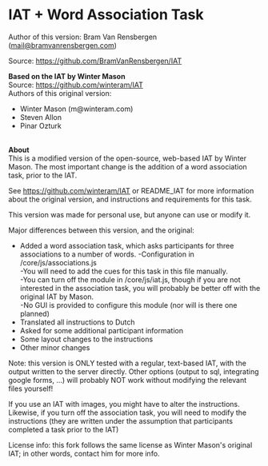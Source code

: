 IAT + Word Association Task
=========================

Author of this version: Bram Van Rensbergen (mail@bramvanrensbergen.com) 

Source: https://github.com/BramVanRensbergen/IAT


<b>Based on the IAT by Winter Mason</b><br>
Source: https://github.com/winteram/IAT<br>
Authors of this original version:
<ul><li>Winter Mason (m@winteram.com)</li>
<li>Steven Allon</li> 
<li>Pinar Ozturk</li>
</ul>
<br>
<b>About</b><br>
This is a modified version of the open-source, web-based IAT by Winter Mason. The most important change is the addition of a word association task, prior to the IAT.

See https://github.com/winteram/IAT or README_IAT for more information about the original version, and instructions and requirements for this task.

This version was made for personal use, but anyone can use or modify it.

Major differences between this version, and the original:
* Added a word association task, which asks participants for three associations to a number of words. 
   -Configuration in /core/js/associations.js<br>
   -You will need to add the cues for this task in this file manually.<br>
   -You can turn off the module in /core/js/iat.js, though if you are not interested in the association task, you will probably be better off with the original IAT by Mason.<br>
   -No GUI is provided to configure this module (nor will is there one planned)<br>
* Translated all instructions to Dutch
* Asked for some additional participant information
* Some layout changes to the instructions
* Other minor changes

Note: this version is ONLY tested with a regular, text-based IAT, with the output written to the server directly. 
Other options (output to sql, integrating google forms, ...) will probably NOT work without modifying the relevant files yourself!
        
If you use an IAT with images, you might have to alter the instructions. 
Likewise, if you turn off the association task, you will need to modify the instructions (they are written under the assumption that participants completed a task prior to the IAT)

License info: this fork follows the same license as Winter Mason's original IAT; in other words, contact him for more info.